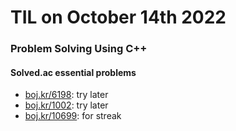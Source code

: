# **TIL on October 14th 2022**
### Problem Solving Using C++
#### Solved.ac essential problems
- [boj.kr/6198](../../../Problem%20Solving/boj/Stack/6198-10-14-2022.cpp): try later
- [boj.kr/1002](../../../Problem%20Solving/boj/1002-10-14-2022.cpp): try later
- [boj.kr/10699](../../../Problem%20Solving/boj/10699-10-14-2022.cpp): for streak